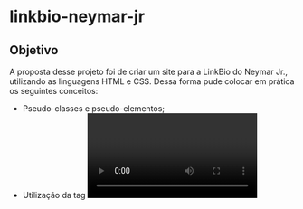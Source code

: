 ﻿# linkbio-neymar-jr
## Objetivo

A proposta desse projeto foi de criar um site para a LinkBio do Neymar Jr., utilizando as linguagens HTML e CSS. Dessa forma pude colocar em prática os seguintes conceitos:

* Pseudo-classes e pseudo-elementos;
* Utilização da tag <video>.

